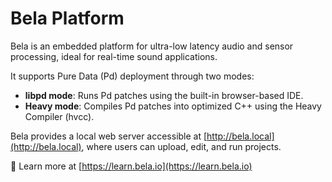 # Bela Platform

Bela is an embedded platform for ultra-low latency audio and sensor processing, ideal for real-time sound applications.

It supports Pure Data (Pd) deployment through two modes:
- **libpd mode**: Runs Pd patches using the built-in browser-based IDE.
- **Heavy mode**: Compiles Pd patches into optimized C++ using the Heavy Compiler (hvcc).

Bela provides a local web server accessible at [http://bela.local](http://bela.local), where users can upload, edit, and run projects.

📎 Learn more at [https://learn.bela.io](https://learn.bela.io)
